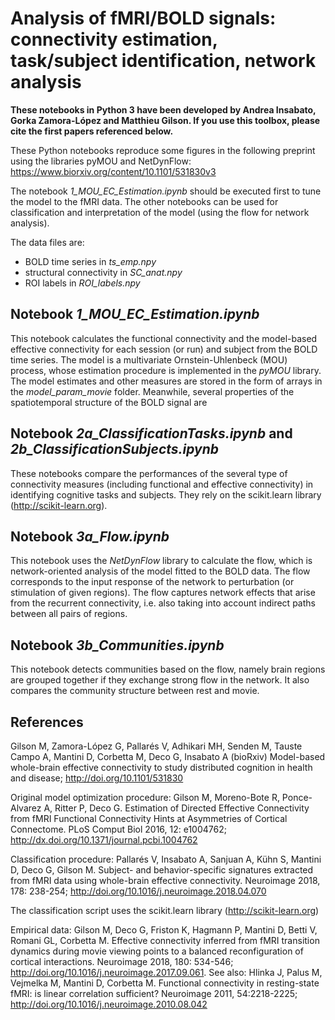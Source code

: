 # Analysis of fMRI/BOLD signals: connectivity estimation, task/subject identification, network analysis

**These notebooks in Python 3 have been developed by Andrea Insabato, Gorka Zamora-López and Matthieu Gilson. If you use this toolbox, please cite the first papers referenced below.**

These Python notebooks reproduce some figures in the following preprint using the libraries pyMOU and NetDynFlow: https://www.biorxiv.org/content/10.1101/531830v3

The notebook *1_MOU_EC_Estimation.ipynb* should be executed first to tune the model to the fMRI data. The other notebooks can be used for classification and interpretation of the model (using the flow for network analysis).

The data files are:
- BOLD time series in *ts_emp.npy*
- structural connectivity in *SC_anat.npy*
- ROI labels in *ROI_labels.npy*

## Notebook *1_MOU_EC_Estimation.ipynb*

This notebook calculates the functional connectivity and the model-based effective connectivity for each session (or run) and subject from the BOLD time series. The model is a multivariate Ornstein-Uhlenbeck (MOU) process, whose estimation procedure is implemented in the *pyMOU* library. The model estimates and other measures are stored in the form of arrays in the *model_param_movie* folder. Meanwhile, several properties of the spatiotemporal structure of the BOLD signal are 

## Notebook *2a_ClassificationTasks.ipynb* and *2b_ClassificationSubjects.ipynb*

These notebooks compare the performances of the several type of connectivity measures (including functional and effective connectivity) in identifying cognitive tasks and subjects. They rely on the scikit.learn library (http://scikit-learn.org).

## Notebook *3a_Flow.ipynb*

This notebook uses the *NetDynFlow* library to calculate the flow, which is network-oriented analysis of the model fitted to the BOLD data. The flow corresponds to the input response of the network to perturbation (or stimulation of given regions). The flow captures network effects that arise from the recurrent connectivity, i.e. also taking into account indirect paths between all pairs of regions.

## Notebook *3b_Communities.ipynb*

This notebook detects communities based on the flow, namely brain regions are grouped together if they exchange strong flow in the network. It also compares the community structure between rest and movie.

## References

Gilson M, Zamora-López G, Pallarés V, Adhikari MH, Senden M, Tauste Campo A, Mantini D, Corbetta M, Deco G, Insabato A (bioRxiv) Model-based whole-brain effective connectivity to study distributed cognition in health and disease; http://doi.org/10.1101/531830

Original model optimization procedure: Gilson M, Moreno-Bote R, Ponce-Alvarez A, Ritter P, Deco G. Estimation of Directed Effective Connectivity from fMRI Functional Connectivity Hints at Asymmetries of Cortical Connectome. PLoS Comput Biol 2016, 12: e1004762; http://dx.doi.org/10.1371/journal.pcbi.1004762

Classification procedure: Pallarés V, Insabato A, Sanjuan A, Kühn S, Mantini D, Deco G, Gilson M. Subject- and behavior-specific signatures extracted from fMRI data using whole-brain effective connectivity. Neuroimage 2018, 178: 238-254; http://doi.org/10.1016/j.neuroimage.2018.04.070

The classification script uses the scikit.learn library (http://scikit-learn.org)

Empirical data: Gilson M, Deco G, Friston K, Hagmann P, Mantini D, Betti V, Romani GL, Corbetta M. Effective connectivity inferred from fMRI transition dynamics during movie viewing points to a balanced reconfiguration of cortical interactions. 
Neuroimage 2018, 180: 534-546; http://doi.org/10.1016/j.neuroimage.2017.09.061.
See also: Hlinka J, Palus M, Vejmelka M, Mantini D, Corbetta M. Functional connectivity in resting-state fMRI: is linear correlation sufficient? Neuroimage 2011, 54:2218-2225; http://doi.org/10.1016/j.neuroimage.2010.08.042
